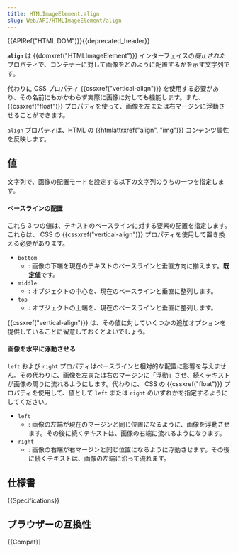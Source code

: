 ```yaml
---
title: HTMLImageElement.align
slug: Web/API/HTMLImageElement/align
---
```

{{APIRef("HTML DOM")}}{{deprecated_header}}

**`align`** は {{domxref("HTMLImageElement")}} インターフェイスの*廃止された*プロパティで、コンテナーに対して画像をどのように配置するかを示す文字列です。

代わりに CSS プロパティ {{cssxref("vertical-align")}} を使用する必要があり、その名前にもかかわらず実際に画像に対しても機能します。また、 {{cssxref("float")}} プロパティを使って、画像を左または右マージンに浮動させることができます。

`align` プロパティは、HTML の {{htmlattrxref("align", "img")}} コンテンツ属性を反映します。

## 値

文字列で、画像の配置モードを設定する以下の文字列のうちの一つを指定します。

#### ベースラインの配置

これら 3 つの値は、テキストのベースラインに対する要素の配置を指定します。
これらは、 CSS の {{cssxref("vertical-align")}} プロパティを使用して置き換える必要があります。

- `bottom`
  - : 画像の下端を現在のテキストのベースラインと垂直方向に揃えます。**既定値**です。
- `middle`
  - : オブジェクトの中心を、現在のベースラインと垂直に整列します。
- `top`
  - : オブジェクトの上端を、現在のベースラインと垂直に整列します。

{{cssxref("vertical-align")}} は、その値に対していくつかの追加オプションを提供していることに留意しておくとよいでしょう。

#### 画像を水平に浮動させる

`left` および `right` プロパティはベースラインと相対的な配置に影響を与えません。その代わりに、画像を左または右のマージンに「浮動」させ、続くテキストが画像の周りに流れるようにします。代わりに、 CSS の {{cssxref("float")}} プロパティを使用して、値として `left` または `right` のいずれかを指定するようにしてください。

- `left`
  - : 画像の左端が現在のマージンと同じ位置になるように、画像を浮動させます。その後に続くテキストは、画像の右端に流れるようになります。
- `right`
  - : 画像の右端が右マージンと同じ位置になるように浮動させます。その後に続くテキストは、画像の左端に沿って流れます。

## 仕様書

{{Specifications}}

## ブラウザーの互換性

{{Compat}}
